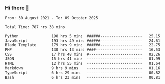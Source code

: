 ### Hi there 👋

<!--
**dominoto/dominoto** is a ✨ _special_ ✨ repository because its `README.md` (this file) appears on your GitHub profile.

Here are some ideas to get you started:

- 🔭 I’m currently working on ...
- 🌱 I’m currently learning ...
- 👯 I’m looking to collaborate on ...
- 🤔 I’m looking for help with ...
- 💬 Ask me about ...
- 📫 How to reach me: ...
- 😄 Pronouns: ...
- ⚡ Fun fact: ...
-->
<!--START_SECTION:waka-->

```txt
From: 30 August 2021 - To: 09 October 2025

Total Time: 787 hrs 38 mins

Python               198 hrs 5 mins  ######-------------------   25.15 %
JavaScript           193 hrs 49 mins ######-------------------   24.61 %
Blade Template       179 hrs 9 mins  ######-------------------   22.75 %
PHP                  130 hrs 13 mins ####---------------------   16.53 %
CSS                  17 hrs 48 mins  #------------------------   02.26 %
JSON                 15 hrs 41 mins  -------------------------   01.99 %
HTML                 12 hrs 55 mins  -------------------------   01.64 %
Markdown             9 hrs 9 mins    -------------------------   01.16 %
TypeScript           6 hrs 29 mins   -------------------------   00.82 %
Bash                 6 hrs 23 mins   -------------------------   00.81 %
```

<!--END_SECTION:waka-->
